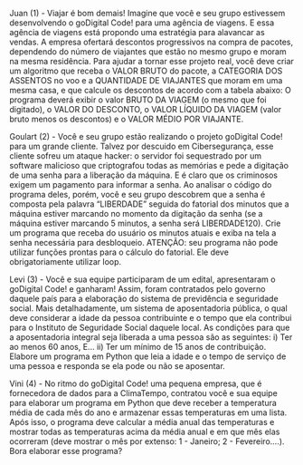 

Juan (1) - Viajar é bom demais! Imagine que você e seu grupo estivessem desenvolvendo o goDigital Code! para uma agência de viagens. E essa agência de viagens está propondo uma estratégia para alavancar as vendas. 
A empresa ofertará descontos progressivos na compra de pacotes, dependendo do número de viajantes que estão no mesmo grupo e moram na mesma residência. 
Para ajudar a tornar esse projeto real, você deve criar um algoritmo que receba o VALOR BRUTO do pacote, a CATEGORIA DOS ASSENTOS no voo e a QUANTIDADE DE VIAJANTES que moram em uma mesma casa, e que calcule os descontos de acordo com a tabela abaixo: 
O programa deverá exibir o valor BRUTO DA VIAGEM (o mesmo que foi digitado), o VALOR DO DESCONTO, o VALOR LÍQUIDO DA VIAGEM (valor bruto menos os descontos) e o VALOR MÉDIO POR VIAJANTE. 


Goulart (2) - Você e seu grupo estão realizando o projeto goDigital Code! para um grande cliente. Talvez por descuido em Cibersegurança, esse cliente sofreu um ataque hacker: o servidor foi sequestrado por um software malicioso que criptografou todas as memórias e pede a digitação de uma senha para a liberação da máquina. E é claro que os criminosos exigem um pagamento para informar a senha. 
Ao analisar o código do programa deles, porém, você e seu grupo descobrem que a senha é composta pela palavra “LIBERDADE” seguida do fatorial dos minutos que a máquina estiver marcando no momento da digitação da senha (se a máquina estiver marcando 5 minutos, a senha será LIBERDADE120).
Crie um programa que receba do usuário os minutos atuais e exiba na tela a senha necessária para desbloqueio. ATENÇÃO: seu programa não pode utilizar funções prontas para o cálculo do fatorial. Ele deve obrigatoriamente utilizar loop.

Levi (3) - Você e sua equipe participaram de um edital, apresentaram o goDigital Code! e ganharam! Assim, foram contratados pelo governo daquele país para a elaboração do sistema de previdência e seguridade social. Mais detalhadamente, um sistema de aposentadoria pública, o qual deve considerar a idade da pessoa contribuinte e o tempo que ela contribui para o Instituto de Seguridade Social daquele local. As condições para que a aposentadoria integral seja liberada a uma pessoa são as seguintes:
i) Ter ao menos 60 anos, E...
ii) Ter um mínimo de 15 anos de contribuição.
Elabore um programa em Python que leia a idade e o tempo de serviço de uma pessoa e responda se ela pode ou não se aposentar.

Vini (4) - No ritmo do goDigital Code! uma pequena empresa, que é fornecedora de dados para a ClimaTempo, contratou você e sua equipe para elaborar um programa em Python que deve receber a temperatura média de cada mês do ano e armazenar essas temperaturas em uma lista. Após isso, o programa deve calcular a média anual das temperaturas e mostrar todas as temperaturas acima da média anual e em que mês elas ocorreram (deve mostrar o mês por extenso: 1 - Janeiro; 2 - Fevereiro....). Bora elaborar esse programa?
